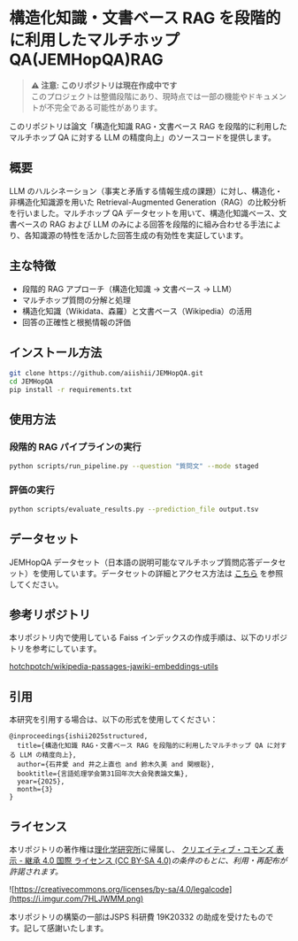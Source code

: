 # 構造化知識・文書ベース RAG を段階的に利用したマルチホップQA(JEMHopQA)RAG

> **⚠️ 注意: このリポジトリは現在作成中です**  
> このプロジェクトは整備段階にあり、現時点では一部の機能やドキュメントが不完全である可能性があります。

このリポジトリは論文「構造化知識 RAG・文書ベース RAG を段階的に利用したマルチホップ QA に対する LLM の精度向上」のソースコードを提供します。

## 概要

LLM のハルシネーション（事実と矛盾する情報生成の課題）に対し、構造化・非構造化知識源を用いた Retrieval-Augmented Generation（RAG）の比較分析を行いました。マルチホップ QA データセットを用いて、構造化知識ベース、文書ベースの RAG および LLM のみによる回答を段階的に組み合わせる手法により、各知識源の特性を活かした回答生成の有効性を実証しています。

## 主な特徴

- 段階的 RAG アプローチ（構造化知識 → 文書ベース → LLM）
- マルチホップ質問の分解と処理
- 構造化知識（Wikidata、森羅）と文書ベース（Wikipedia）の活用
- 回答の正確性と根拠情報の評価

## インストール方法

```bash
git clone https://github.com/aiishii/JEMHopQA.git
cd JEMHopQA
pip install -r requirements.txt
```

## 使用方法

### 段階的 RAG パイプラインの実行

```bash
python scripts/run_pipeline.py --question "質問文" --mode staged
```

### 評価の実行

```bash
python scripts/evaluate_results.py --prediction_file output.tsv
```

## データセット

JEMHopQA データセット（日本語の説明可能なマルチホップ質問応答データセット）を使用しています。データセットの詳細とアクセス方法は [こちら](https://github.com/aiishii/JEMHopQA/data/README.md) を参照してください。

## 参考リポジトリ

本リポジトリ内で使用している Faiss インデックスの作成手順は、以下のリポジトリを参考にしています。

[hotchpotch/wikipedia-passages-jawiki-embeddings-utils](https://github.com/hotchpotch/wikipedia-passages-jawiki-embeddings-utils)

## 引用

本研究を引用する場合は、以下の形式を使用してください：

```
@inproceedings{ishii2025structured,
  title={構造化知識 RAG・文書ベース RAG を段階的に利用したマルチホップ QA に対する LLM の精度向上},
  author={石井愛 and 井之上直也 and 鈴木久美 and 関根聡},
  booktitle={言語処理学会第31回年次大会発表論文集},
  year={2025},
  month={3}
}
```

## ライセンス

本リポジトリの著作権は[理化学研究所](https://www.riken.jp/)に帰属し、 [クリエイティブ・コモンズ 表示 - 継承 4.0 国際 ライセンス (CC BY-SA 4.0)](https://creativecommons.org/licenses/by-sa/4.0/legalcode.txt)*の条件のもとに、利用・再配布が許諾されます。*

  ![https://creativecommons.org/licenses/by-sa/4.0/legalcode](https://i.imgur.com/7HLJWMM.png)

本リポジトリの構築の一部はJSPS 科研費 19K20332 の助成を受けたものです。記して感謝いたします。
